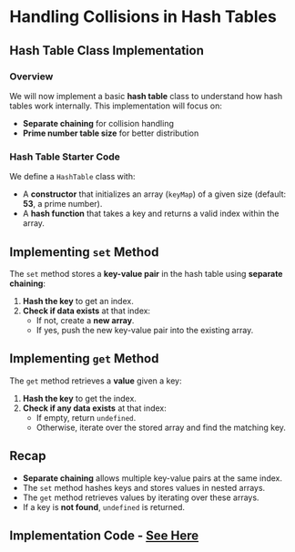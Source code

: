 # Handling Collisions in Hash Tables

## Hash Table Class Implementation

### Overview

We will now implement a basic **hash table** class to understand how hash tables work internally. This implementation will focus on:

- **Separate chaining** for collision handling
- **Prime number table size** for better distribution

### Hash Table Starter Code

We define a `HashTable` class with:

- A **constructor** that initializes an array (`keyMap`) of a given size (default: **53**, a prime number).
- A **hash function** that takes a key and returns a valid index within the array.

## Implementing `set` Method

The `set` method stores a **key-value pair** in the hash table using **separate chaining**:

1. **Hash the key** to get an index.
2. **Check if data exists** at that index:
   - If not, create a **new array**.
   - If yes, push the new key-value pair into the existing array.

## Implementing `get` Method

The `get` method retrieves a **value** given a key:

1. **Hash the key** to get the index.
2. **Check if any data exists** at that index:
   - If empty, return `undefined`.
   - Otherwise, iterate over the stored array and find the matching key.

## Recap

- **Separate chaining** allows multiple key-value pairs at the same index.
- The `set` method hashes keys and stores values in nested arrays.
- The `get` method retrieves values by iterating over these arrays.
- If a key is **not found**, `undefined` is returned.

## Implementation Code - [See Here]()
